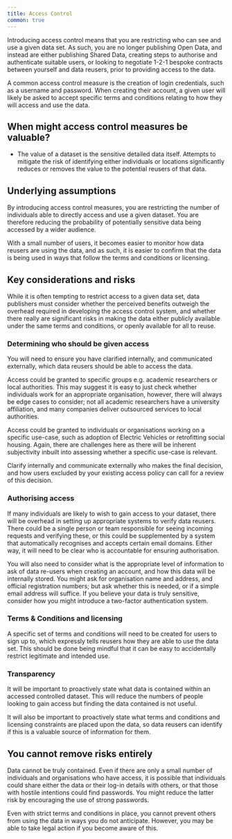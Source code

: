```yaml
---
title: Access Control
common: true
---
```


Introducing access control means that you are restricting who can see and use a given data set. As such, you are no longer publishing Open Data, and instead are either publishing Shared Data, creating steps to authorise and authenticate suitable users, or looking to negotiate 1-2-1 bespoke contracts between yourself and data reusers, prior to providing access to the data. 

A common access control measure is the creation of login credentials, such as a username and password. When creating their account, a given user will likely be asked to accept specific terms and conditions relating to how they will access and use the data. 

## When might access control measures be valuable? 

* The value of a dataset is the sensitive detailed data itself. Attempts to mitigate the risk of identifying either individuals or locations significantly reduces or removes the value to the potential reusers of that data.

## Underlying assumptions 

By introducing access control measures, you are restricting the number of individuals able to directly access and use a given dataset. You are therefore reducing the probability of potentially sensitive data being accessed by a wider audience.  

With a small number of users, it becomes easier to monitor how data reusers are using the data, and as such, it is easier to confirm that the data is being used in ways that follow the terms and conditions or licensing. 

## Key considerations and risks 

While it is often tempting to restrict access to a given data set, data publishers must consider whether the perceived benefits outweigh the overhead required in developing the access control system, and whether there really are significant risks in making the data either publicly available under the same terms and conditions, or openly available for all to reuse. 

### Determining who should be given access 

You will need to ensure you have clarified internally, and communicated externally, which data reusers should be able to access the data.  

Access could be granted to specific groups e.g. academic researchers or local authorities. This may suggest it is easy to just check whether individuals work for an appropriate organisation, however, there will always be edge cases to consider; not all academic researchers have a university affiliation, and many companies deliver outsourced services to local authorities.  

Access could be granted to individuals or organisations working on a specific use-case, such as adoption of Electric Vehicles or retrofitting social housing. Again, there are challenges here as there will be inherent subjectivity inbuilt into assessing whether a specific use-case is relevant. 

Clarify internally and communicate externally who makes the final decision, and how users excluded by your existing access policy can call for a review of this decision. 

### Authorising access 

If many individuals are likely to wish to gain access to your dataset, there will be overhead in setting up appropriate systems to verify data reusers. There could be a single person or team responsible for seeing incoming requests and verifying these, or this could be supplemented by a system that automatically recognises and accepts certain email domains. Either way, it will need to be clear who is accountable for ensuring authorisation. 

You will also need to consider what is the appropriate level of information to ask of data re-users when creating an account, and how this data will be internally stored. You might ask for organisation name and address, and official registration numbers; but ask whether this is needed, or if a simple email address will suffice. If you believe your data is truly sensitive, consider how you might introduce a two-factor authentication system.   

### Terms & Conditions and licensing 

A specific set of terms and conditions will need to be created for users to sign up to, which expressly tells reusers how they are able to use the data set. This should be done being mindful that it can be easy to accidentally restrict legitimate and intended use. 

### Transparency 

It will be important to proactively state what data is contained within an accessed controlled dataset. This will reduce the numbers of people looking to gain access but finding the data contained is not useful. 

It will also be important to proactively state what terms and conditions and licensing constraints are placed upon the data, so data reusers can identify if this is a valuable source of information for them.  

## You cannot remove risks entirely 

Data cannot be truly contained. Even if there are only a small number of individuals and organisations who have access, it is possible that individuals could share either the data or their log-in details with others, or that those with hostile intentions could find passwords. You might reduce the latter risk by encouraging the use of strong passwords.  

Even with strict terms and conditions in place, you cannot prevent others from using the data in ways you do not anticipate. However, you may be able to take legal action if you become aware of this.  
